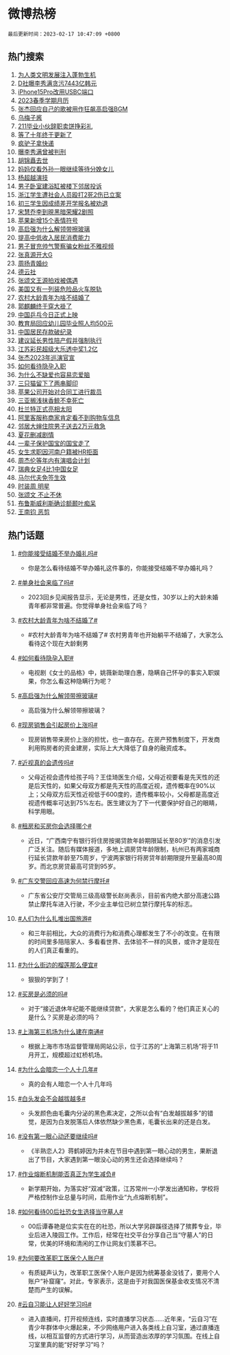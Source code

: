 # 微博热榜

`最后更新时间：2023-02-17 10:47:09 +0800`

## 热门搜索

1. [为人类文明发展注入蓬勃生机](https://m.weibo.cn/search?containerid=100103type%3D1%26t%3D10%26q%3D%23%E4%B8%BA%E4%BA%BA%E7%B1%BB%E6%96%87%E6%98%8E%E5%8F%91%E5%B1%95%E6%B3%A8%E5%85%A5%E8%93%AC%E5%8B%83%E7%94%9F%E6%9C%BA%23&stream_entry_id=51&isnewpage=1&extparam=seat%3D1%26cate%3D10103%26c_type%3D51%26pos%3D0%26filter_type%3Drealtimehot%26dgr%3D0%26stream_entry_id%3D51%26display_time%3D1676602028%26pre_seqid%3D1676602028093031357201&luicode=10000011&lfid=106003type%253D25%2526t%253D3%2526disable_hot%253D1%2526filter_type%253Drealtimehot)
1. [D社曝李秀满贪污7443亿韩元](https://m.weibo.cn/search?containerid=100103type%3D1%26t%3D10%26q%3D%23D%E7%A4%BE%E6%9B%9D%E6%9D%8E%E7%A7%80%E6%BB%A1%E8%B4%AA%E6%B1%A17443%E4%BA%BF%E9%9F%A9%E5%85%83%23&stream_entry_id=31&isnewpage=1&extparam=seat%3D1%26cate%3D5001%26lcate%3D5001%26flag%3D1%26realpos%3D1%26c_type%3D31%26pos%3D0%26filter_type%3Drealtimehot%26q%3D%2523D%25E7%25A4%25BE%25E6%259B%259D%25E6%259D%258E%25E7%25A7%2580%25E6%25BB%25A1%25E8%25B4%25AA%25E6%25B1%25A17443%25E4%25BA%25BF%25E9%259F%25A9%25E5%2585%2583%2523%26dgr%3D0%26stream_entry_id%3D31%26band_rank%3D1%26display_time%3D1676602028%26pre_seqid%3D1676602028093031357201&luicode=10000011&lfid=106003type%253D25%2526t%253D3%2526disable_hot%253D1%2526filter_type%253Drealtimehot)
1. [iPhone15Pro改用USBC端口](https://m.weibo.cn/search?containerid=100103type%3D1%26t%3D10%26q%3D%23iPhone15Pro%E6%94%B9%E7%94%A8USBC%E7%AB%AF%E5%8F%A3%23&stream_entry_id=31&isnewpage=1&extparam=seat%3D1%26cate%3D5001%26lcate%3D5001%26flag%3D2%26realpos%3D2%26c_type%3D31%26pos%3D1%26filter_type%3Drealtimehot%26q%3D%2523iPhone15Pro%25E6%2594%25B9%25E7%2594%25A8USBC%25E7%25AB%25AF%25E5%258F%25A3%2523%26dgr%3D0%26stream_entry_id%3D31%26band_rank%3D2%26display_time%3D1676602028%26pre_seqid%3D1676602028093031357201&luicode=10000011&lfid=106003type%253D25%2526t%253D3%2526disable_hot%253D1%2526filter_type%253Drealtimehot)
1. [2023春季学期月历](https://m.weibo.cn/search?containerid=100103type%3D1%26t%3D10%26q%3D%232023%E6%98%A5%E5%AD%A3%E5%AD%A6%E6%9C%9F%E6%9C%88%E5%8E%86%23&stream_entry_id=31&isnewpage=1&extparam=seat%3D1%26cate%3D5001%26lcate%3D5001%26flag%3D0%26realpos%3D3%26c_type%3D31%26pos%3D2%26filter_type%3Drealtimehot%26q%3D%25232023%25E6%2598%25A5%25E5%25AD%25A3%25E5%25AD%25A6%25E6%259C%259F%25E6%259C%2588%25E5%258E%2586%2523%26dgr%3D0%26stream_entry_id%3D31%26band_rank%3D3%26display_time%3D1676602028%26pre_seqid%3D1676602028093031357201&luicode=10000011&lfid=106003type%253D25%2526t%253D3%2526disable_hot%253D1%2526filter_type%253Drealtimehot)
1. [张杰回应自己的歌被用作狂飙高启强BGM](https://m.weibo.cn/search?containerid=100103type%3D1%26t%3D10%26q%3D%23%E5%BC%A0%E6%9D%B0%E5%9B%9E%E5%BA%94%E8%87%AA%E5%B7%B1%E7%9A%84%E6%AD%8C%E8%A2%AB%E7%94%A8%E4%BD%9C%E7%8B%82%E9%A3%99%E9%AB%98%E5%90%AF%E5%BC%BABGM%23&stream_entry_id=31&isnewpage=1&extparam=seat%3D1%26cate%3D5001%26lcate%3D5001%26flag%3D1%26realpos%3D4%26c_type%3D31%26pos%3D3%26filter_type%3Drealtimehot%26q%3D%2523%25E5%25BC%25A0%25E6%259D%25B0%25E5%259B%259E%25E5%25BA%2594%25E8%2587%25AA%25E5%25B7%25B1%25E7%259A%2584%25E6%25AD%258C%25E8%25A2%25AB%25E7%2594%25A8%25E4%25BD%259C%25E7%258B%2582%25E9%25A3%2599%25E9%25AB%2598%25E5%2590%25AF%25E5%25BC%25BABGM%2523%26dgr%3D0%26stream_entry_id%3D31%26band_rank%3D4%26display_time%3D1676602028%26pre_seqid%3D1676602028093031357201&luicode=10000011&lfid=106003type%253D25%2526t%253D3%2526disable_hot%253D1%2526filter_type%253Drealtimehot)
1. [乌梅子酱](https://m.weibo.cn/search?containerid=100103type%3D1%26t%3D10%26q%3D%E4%B9%8C%E6%A2%85%E5%AD%90%E9%85%B1&stream_entry_id=31&isnewpage=1&extparam=seat%3D1%26cate%3D5001%26lcate%3D5001%26flag%3D1%26realpos%3D5%26c_type%3D31%26pos%3D4%26filter_type%3Drealtimehot%26q%3D%25E4%25B9%258C%25E6%25A2%2585%25E5%25AD%2590%25E9%2585%25B1%26dgr%3D0%26stream_entry_id%3D31%26band_rank%3D5%26display_time%3D1676602028%26pre_seqid%3D1676602028093031357201&luicode=10000011&lfid=106003type%253D25%2526t%253D3%2526disable_hot%253D1%2526filter_type%253Drealtimehot)
1. [211毕业小伙辞职卖饼挣彩礼](https://m.weibo.cn/search?containerid=100103type%3D1%26t%3D10%26q%3D%23211%E6%AF%95%E4%B8%9A%E5%B0%8F%E4%BC%99%E8%BE%9E%E8%81%8C%E5%8D%96%E9%A5%BC%E6%8C%A3%E5%BD%A9%E7%A4%BC%23&stream_entry_id=31&isnewpage=1&extparam=seat%3D1%26cate%3D5001%26lcate%3D5001%26flag%3D1%26realpos%3D6%26c_type%3D31%26pos%3D5%26filter_type%3Drealtimehot%26q%3D%2523211%25E6%25AF%2595%25E4%25B8%259A%25E5%25B0%258F%25E4%25BC%2599%25E8%25BE%259E%25E8%2581%258C%25E5%258D%2596%25E9%25A5%25BC%25E6%258C%25A3%25E5%25BD%25A9%25E7%25A4%25BC%2523%26dgr%3D0%26stream_entry_id%3D31%26band_rank%3D6%26display_time%3D1676602028%26pre_seqid%3D1676602028093031357201&luicode=10000011&lfid=106003type%253D25%2526t%253D3%2526disable_hot%253D1%2526filter_type%253Drealtimehot)
1. [等了十年终于更新了](https://m.weibo.cn/search?containerid=100103type%3D1%26t%3D10%26q%3D%23%E7%AD%89%E4%BA%86%E5%8D%81%E5%B9%B4%E7%BB%88%E4%BA%8E%E6%9B%B4%E6%96%B0%E4%BA%86%23&stream_entry_id=31&isnewpage=1&extparam=seat%3D1%26topic_ad%3D1%26lcate%3D5001%26adid%3D180352%26cate%3D5001%26c_type%3D31%26pos%3D6%26filter_type%3Drealtimehot%26q%3D%2523%25E7%25AD%2589%25E4%25BA%2586%25E5%258D%2581%25E5%25B9%25B4%25E7%25BB%2588%25E4%25BA%258E%25E6%259B%25B4%25E6%2596%25B0%25E4%25BA%2586%2523%26dgr%3D0%26stream_entry_id%3D31%26band_rank%3D7%26display_time%3D1676602028%26pre_seqid%3D1676602028093031357201&luicode=10000011&lfid=106003type%253D25%2526t%253D3%2526disable_hot%253D1%2526filter_type%253Drealtimehot)
1. [疯驴子拿快递](https://m.weibo.cn/search?containerid=100103type%3D1%26t%3D10%26q%3D%E7%96%AF%E9%A9%B4%E5%AD%90%E6%8B%BF%E5%BF%AB%E9%80%92&stream_entry_id=31&isnewpage=1&extparam=seat%3D1%26cate%3D5001%26lcate%3D5001%26flag%3D1%26realpos%3D7%26c_type%3D31%26pos%3D7%26filter_type%3Drealtimehot%26q%3D%25E7%2596%25AF%25E9%25A9%25B4%25E5%25AD%2590%25E6%258B%25BF%25E5%25BF%25AB%25E9%2580%2592%26dgr%3D0%26stream_entry_id%3D31%26band_rank%3D7%26display_time%3D1676602028%26pre_seqid%3D1676602028093031357201&luicode=10000011&lfid=106003type%253D25%2526t%253D3%2526disable_hot%253D1%2526filter_type%253Drealtimehot)
1. [曝李秀满曾被判刑](https://m.weibo.cn/search?containerid=100103type%3D1%26t%3D10%26q%3D%23%E6%9B%9D%E6%9D%8E%E7%A7%80%E6%BB%A1%E6%9B%BE%E8%A2%AB%E5%88%A4%E5%88%91%23&stream_entry_id=31&isnewpage=1&extparam=seat%3D1%26cate%3D5001%26lcate%3D5001%26flag%3D1%26realpos%3D8%26c_type%3D31%26pos%3D8%26filter_type%3Drealtimehot%26q%3D%2523%25E6%259B%259D%25E6%259D%258E%25E7%25A7%2580%25E6%25BB%25A1%25E6%259B%25BE%25E8%25A2%25AB%25E5%2588%25A4%25E5%2588%2591%2523%26dgr%3D0%26stream_entry_id%3D31%26band_rank%3D8%26display_time%3D1676602028%26pre_seqid%3D1676602028093031357201&luicode=10000011&lfid=106003type%253D25%2526t%253D3%2526disable_hot%253D1%2526filter_type%253Drealtimehot)
1. [胡锦矗去世](https://m.weibo.cn/search?containerid=100103type%3D1%26t%3D10%26q%3D%23%E8%83%A1%E9%94%A6%E7%9F%97%E5%8E%BB%E4%B8%96%23&stream_entry_id=31&isnewpage=1&extparam=seat%3D1%26cate%3D5001%26lcate%3D5001%26flag%3D2%26realpos%3D9%26c_type%3D31%26pos%3D9%26filter_type%3Drealtimehot%26q%3D%2523%25E8%2583%25A1%25E9%2594%25A6%25E7%259F%2597%25E5%258E%25BB%25E4%25B8%2596%2523%26dgr%3D0%26stream_entry_id%3D31%26band_rank%3D9%26display_time%3D1676602028%26pre_seqid%3D1676602028093031357201&luicode=10000011&lfid=106003type%253D25%2526t%253D3%2526disable_hot%253D1%2526filter_type%253Drealtimehot)
1. [妈妈仅看外孙一眼继续等待分娩女儿](https://m.weibo.cn/search?containerid=100103type%3D1%26t%3D10%26q%3D%23%E5%A6%88%E5%A6%88%E4%BB%85%E7%9C%8B%E5%A4%96%E5%AD%99%E4%B8%80%E7%9C%BC%E7%BB%A7%E7%BB%AD%E7%AD%89%E5%BE%85%E5%88%86%E5%A8%A9%E5%A5%B3%E5%84%BF%23&stream_entry_id=31&isnewpage=1&extparam=seat%3D1%26cate%3D5001%26lcate%3D5001%26flag%3D2%26realpos%3D10%26c_type%3D31%26pos%3D10%26filter_type%3Drealtimehot%26q%3D%2523%25E5%25A6%2588%25E5%25A6%2588%25E4%25BB%2585%25E7%259C%258B%25E5%25A4%2596%25E5%25AD%2599%25E4%25B8%2580%25E7%259C%25BC%25E7%25BB%25A7%25E7%25BB%25AD%25E7%25AD%2589%25E5%25BE%2585%25E5%2588%2586%25E5%25A8%25A9%25E5%25A5%25B3%25E5%2584%25BF%2523%26dgr%3D0%26stream_entry_id%3D31%26band_rank%3D10%26display_time%3D1676602028%26pre_seqid%3D1676602028093031357201&luicode=10000011&lfid=106003type%253D25%2526t%253D3%2526disable_hot%253D1%2526filter_type%253Drealtimehot)
1. [杨超越演技](https://m.weibo.cn/search?containerid=100103type%3D1%26t%3D10%26q%3D%23%E6%9D%A8%E8%B6%85%E8%B6%8A%E6%BC%94%E6%8A%80%23&stream_entry_id=31&isnewpage=1&extparam=seat%3D1%26cate%3D5001%26lcate%3D5001%26flag%3D1%26realpos%3D11%26c_type%3D31%26pos%3D11%26filter_type%3Drealtimehot%26q%3D%2523%25E6%259D%25A8%25E8%25B6%2585%25E8%25B6%258A%25E6%25BC%2594%25E6%258A%2580%2523%26dgr%3D0%26stream_entry_id%3D31%26band_rank%3D11%26display_time%3D1676602028%26pre_seqid%3D1676602028093031357201&luicode=10000011&lfid=106003type%253D25%2526t%253D3%2526disable_hot%253D1%2526filter_type%253Drealtimehot)
1. [男子卧室建浴缸被楼下邻居投诉](https://m.weibo.cn/search?containerid=100103type%3D1%26t%3D10%26q%3D%23%E7%94%B7%E5%AD%90%E5%8D%A7%E5%AE%A4%E5%BB%BA%E6%B5%B4%E7%BC%B8%E8%A2%AB%E6%A5%BC%E4%B8%8B%E9%82%BB%E5%B1%85%E6%8A%95%E8%AF%89%23&stream_entry_id=31&isnewpage=1&extparam=seat%3D1%26cate%3D5001%26lcate%3D5001%26flag%3D1%26realpos%3D12%26c_type%3D31%26pos%3D12%26filter_type%3Drealtimehot%26q%3D%2523%25E7%2594%25B7%25E5%25AD%2590%25E5%258D%25A7%25E5%25AE%25A4%25E5%25BB%25BA%25E6%25B5%25B4%25E7%25BC%25B8%25E8%25A2%25AB%25E6%25A5%25BC%25E4%25B8%258B%25E9%2582%25BB%25E5%25B1%2585%25E6%258A%2595%25E8%25AF%2589%2523%26dgr%3D0%26stream_entry_id%3D31%26band_rank%3D12%26display_time%3D1676602028%26pre_seqid%3D1676602028093031357201&luicode=10000011&lfid=106003type%253D25%2526t%253D3%2526disable_hot%253D1%2526filter_type%253Drealtimehot)
1. [浙江学生遭社会人员殴打2死2伤已立案](https://m.weibo.cn/search?containerid=100103type%3D1%26t%3D10%26q%3D%23%E6%B5%99%E6%B1%9F%E5%AD%A6%E7%94%9F%E9%81%AD%E7%A4%BE%E4%BC%9A%E4%BA%BA%E5%91%98%E6%AE%B4%E6%89%932%E6%AD%BB2%E4%BC%A4%E5%B7%B2%E7%AB%8B%E6%A1%88%23&stream_entry_id=31&isnewpage=1&extparam=seat%3D1%26cate%3D5001%26lcate%3D5001%26flag%3D1%26realpos%3D13%26c_type%3D31%26pos%3D13%26filter_type%3Drealtimehot%26q%3D%2523%25E6%25B5%2599%25E6%25B1%259F%25E5%25AD%25A6%25E7%2594%259F%25E9%2581%25AD%25E7%25A4%25BE%25E4%25BC%259A%25E4%25BA%25BA%25E5%2591%2598%25E6%25AE%25B4%25E6%2589%25932%25E6%25AD%25BB2%25E4%25BC%25A4%25E5%25B7%25B2%25E7%25AB%258B%25E6%25A1%2588%2523%26dgr%3D0%26stream_entry_id%3D31%26band_rank%3D13%26display_time%3D1676602028%26pre_seqid%3D1676602028093031357201&luicode=10000011&lfid=106003type%253D25%2526t%253D3%2526disable_hot%253D1%2526filter_type%253Drealtimehot)
1. [初三学生因成绩差开学报名被劝退](https://m.weibo.cn/search?containerid=100103type%3D1%26t%3D10%26q%3D%23%E5%88%9D%E4%B8%89%E5%AD%A6%E7%94%9F%E5%9B%A0%E6%88%90%E7%BB%A9%E5%B7%AE%E5%BC%80%E5%AD%A6%E6%8A%A5%E5%90%8D%E8%A2%AB%E5%8A%9D%E9%80%80%23&stream_entry_id=31&isnewpage=1&extparam=seat%3D1%26cate%3D5001%26lcate%3D5001%26flag%3D1%26realpos%3D14%26c_type%3D31%26pos%3D14%26filter_type%3Drealtimehot%26q%3D%2523%25E5%2588%259D%25E4%25B8%2589%25E5%25AD%25A6%25E7%2594%259F%25E5%259B%25A0%25E6%2588%2590%25E7%25BB%25A9%25E5%25B7%25AE%25E5%25BC%2580%25E5%25AD%25A6%25E6%258A%25A5%25E5%2590%258D%25E8%25A2%25AB%25E5%258A%259D%25E9%2580%2580%2523%26dgr%3D0%26stream_entry_id%3D31%26band_rank%3D14%26display_time%3D1676602028%26pre_seqid%3D1676602028093031357201&luicode=10000011&lfid=106003type%253D25%2526t%253D3%2526disable_hot%253D1%2526filter_type%253Drealtimehot)
1. [宋慧乔李到晛黑暗荣耀2剧照](https://m.weibo.cn/search?containerid=100103type%3D1%26t%3D10%26q%3D%23%E5%AE%8B%E6%85%A7%E4%B9%94%E6%9D%8E%E5%88%B0%E6%99%9B%E9%BB%91%E6%9A%97%E8%8D%A3%E8%80%802%E5%89%A7%E7%85%A7%23&stream_entry_id=31&isnewpage=1&extparam=seat%3D1%26cate%3D5001%26lcate%3D5001%26flag%3D1%26realpos%3D15%26c_type%3D31%26pos%3D15%26filter_type%3Drealtimehot%26q%3D%2523%25E5%25AE%258B%25E6%2585%25A7%25E4%25B9%2594%25E6%259D%258E%25E5%2588%25B0%25E6%2599%259B%25E9%25BB%2591%25E6%259A%2597%25E8%258D%25A3%25E8%2580%25802%25E5%2589%25A7%25E7%2585%25A7%2523%26dgr%3D0%26stream_entry_id%3D31%26band_rank%3D15%26display_time%3D1676602028%26pre_seqid%3D1676602028093031357201&luicode=10000011&lfid=106003type%253D25%2526t%253D3%2526disable_hot%253D1%2526filter_type%253Drealtimehot)
1. [苹果新增15个表情符号](https://m.weibo.cn/search?containerid=100103type%3D1%26t%3D10%26q%3D%23%E8%8B%B9%E6%9E%9C%E6%96%B0%E5%A2%9E15%E4%B8%AA%E8%A1%A8%E6%83%85%E7%AC%A6%E5%8F%B7%23&stream_entry_id=31&isnewpage=1&extparam=seat%3D1%26cate%3D5001%26lcate%3D5001%26flag%3D1%26realpos%3D16%26c_type%3D31%26pos%3D16%26filter_type%3Drealtimehot%26q%3D%2523%25E8%258B%25B9%25E6%259E%259C%25E6%2596%25B0%25E5%25A2%259E15%25E4%25B8%25AA%25E8%25A1%25A8%25E6%2583%2585%25E7%25AC%25A6%25E5%258F%25B7%2523%26dgr%3D0%26stream_entry_id%3D31%26band_rank%3D16%26display_time%3D1676602028%26pre_seqid%3D1676602028093031357201&luicode=10000011&lfid=106003type%253D25%2526t%253D3%2526disable_hot%253D1%2526filter_type%253Drealtimehot)
1. [高启强为什么解领带擦玻璃](https://m.weibo.cn/search?containerid=100103type%3D1%26t%3D10%26q%3D%23%E9%AB%98%E5%90%AF%E5%BC%BA%E4%B8%BA%E4%BB%80%E4%B9%88%E8%A7%A3%E9%A2%86%E5%B8%A6%E6%93%A6%E7%8E%BB%E7%92%83%23&stream_entry_id=31&isnewpage=1&extparam=seat%3D1%26cate%3D5001%26lcate%3D5001%26flag%3D2%26realpos%3D17%26c_type%3D31%26pos%3D17%26filter_type%3Drealtimehot%26q%3D%2523%25E9%25AB%2598%25E5%2590%25AF%25E5%25BC%25BA%25E4%25B8%25BA%25E4%25BB%2580%25E4%25B9%2588%25E8%25A7%25A3%25E9%25A2%2586%25E5%25B8%25A6%25E6%2593%25A6%25E7%258E%25BB%25E7%2592%2583%2523%26dgr%3D0%26stream_entry_id%3D31%26band_rank%3D17%26display_time%3D1676602028%26pre_seqid%3D1676602028093031357201&luicode=10000011&lfid=106003type%253D25%2526t%253D3%2526disable_hot%253D1%2526filter_type%253Drealtimehot)
1. [提高中低收入居民消费能力](https://m.weibo.cn/search?containerid=100103type%3D1%26t%3D10%26q%3D%23%E6%8F%90%E9%AB%98%E4%B8%AD%E4%BD%8E%E6%94%B6%E5%85%A5%E5%B1%85%E6%B0%91%E6%B6%88%E8%B4%B9%E8%83%BD%E5%8A%9B%23&stream_entry_id=31&isnewpage=1&extparam=seat%3D1%26cate%3D5001%26lcate%3D5001%26flag%3D1%26realpos%3D18%26c_type%3D31%26pos%3D18%26filter_type%3Drealtimehot%26q%3D%2523%25E6%258F%2590%25E9%25AB%2598%25E4%25B8%25AD%25E4%25BD%258E%25E6%2594%25B6%25E5%2585%25A5%25E5%25B1%2585%25E6%25B0%2591%25E6%25B6%2588%25E8%25B4%25B9%25E8%2583%25BD%25E5%258A%259B%2523%26dgr%3D0%26stream_entry_id%3D31%26band_rank%3D18%26display_time%3D1676602028%26pre_seqid%3D1676602028093031357201&luicode=10000011&lfid=106003type%253D25%2526t%253D3%2526disable_hot%253D1%2526filter_type%253Drealtimehot)
1. [男子冒充帅气警察骗女粉丝不雅视频](https://m.weibo.cn/search?containerid=100103type%3D1%26t%3D10%26q%3D%23%E7%94%B7%E5%AD%90%E5%86%92%E5%85%85%E5%B8%85%E6%B0%94%E8%AD%A6%E5%AF%9F%E9%AA%97%E5%A5%B3%E7%B2%89%E4%B8%9D%E4%B8%8D%E9%9B%85%E8%A7%86%E9%A2%91%23&stream_entry_id=31&isnewpage=1&extparam=seat%3D1%26cate%3D5001%26lcate%3D5001%26flag%3D1%26realpos%3D19%26c_type%3D31%26pos%3D19%26filter_type%3Drealtimehot%26q%3D%2523%25E7%2594%25B7%25E5%25AD%2590%25E5%2586%2592%25E5%2585%2585%25E5%25B8%2585%25E6%25B0%2594%25E8%25AD%25A6%25E5%25AF%259F%25E9%25AA%2597%25E5%25A5%25B3%25E7%25B2%2589%25E4%25B8%259D%25E4%25B8%258D%25E9%259B%2585%25E8%25A7%2586%25E9%25A2%2591%2523%26dgr%3D0%26stream_entry_id%3D31%26band_rank%3D19%26display_time%3D1676602028%26pre_seqid%3D1676602028093031357201&luicode=10000011&lfid=106003type%253D25%2526t%253D3%2526disable_hot%253D1%2526filter_type%253Drealtimehot)
1. [张真源开大G](https://m.weibo.cn/search?containerid=100103type%3D1%26t%3D10%26q%3D%E5%BC%A0%E7%9C%9F%E6%BA%90%E5%BC%80%E5%A4%A7G&stream_entry_id=31&isnewpage=1&extparam=seat%3D1%26cate%3D5001%26lcate%3D5001%26flag%3D0%26realpos%3D20%26c_type%3D31%26pos%3D20%26filter_type%3Drealtimehot%26q%3D%25E5%25BC%25A0%25E7%259C%259F%25E6%25BA%2590%25E5%25BC%2580%25E5%25A4%25A7G%26dgr%3D0%26stream_entry_id%3D31%26band_rank%3D20%26display_time%3D1676602028%26pre_seqid%3D1676602028093031357201&luicode=10000011&lfid=106003type%253D25%2526t%253D3%2526disable_hot%253D1%2526filter_type%253Drealtimehot)
1. [周扬青婚纱](https://m.weibo.cn/search?containerid=100103type%3D1%26t%3D10%26q%3D%E5%91%A8%E6%89%AC%E9%9D%92%E5%A9%9A%E7%BA%B1&stream_entry_id=31&isnewpage=1&extparam=seat%3D1%26cate%3D5001%26lcate%3D5001%26flag%3D2%26realpos%3D21%26c_type%3D31%26pos%3D21%26filter_type%3Drealtimehot%26q%3D%25E5%2591%25A8%25E6%2589%25AC%25E9%259D%2592%25E5%25A9%259A%25E7%25BA%25B1%26dgr%3D0%26stream_entry_id%3D31%26band_rank%3D21%26display_time%3D1676602028%26pre_seqid%3D1676602028093031357201&luicode=10000011&lfid=106003type%253D25%2526t%253D3%2526disable_hot%253D1%2526filter_type%253Drealtimehot)
1. [德云社](https://m.weibo.cn/search?containerid=100103type%3D1%26t%3D10%26q%3D%E5%BE%B7%E4%BA%91%E7%A4%BE&stream_entry_id=31&isnewpage=1&extparam=seat%3D1%26cate%3D5001%26lcate%3D5001%26flag%3D1%26realpos%3D22%26c_type%3D31%26pos%3D22%26filter_type%3Drealtimehot%26q%3D%25E5%25BE%25B7%25E4%25BA%2591%25E7%25A4%25BE%26dgr%3D0%26stream_entry_id%3D31%26band_rank%3D22%26display_time%3D1676602028%26pre_seqid%3D1676602028093031357201&luicode=10000011&lfid=106003type%253D25%2526t%253D3%2526disable_hot%253D1%2526filter_type%253Drealtimehot)
1. [张颂文王源拍戏被偶遇](https://m.weibo.cn/search?containerid=100103type%3D1%26t%3D10%26q%3D%23%E5%BC%A0%E9%A2%82%E6%96%87%E7%8E%8B%E6%BA%90%E6%8B%8D%E6%88%8F%E8%A2%AB%E5%81%B6%E9%81%87%23&stream_entry_id=31&isnewpage=1&extparam=seat%3D1%26cate%3D5001%26lcate%3D5001%26flag%3D0%26realpos%3D23%26c_type%3D31%26pos%3D23%26filter_type%3Drealtimehot%26q%3D%2523%25E5%25BC%25A0%25E9%25A2%2582%25E6%2596%2587%25E7%258E%258B%25E6%25BA%2590%25E6%258B%258D%25E6%2588%258F%25E8%25A2%25AB%25E5%2581%25B6%25E9%2581%2587%2523%26dgr%3D0%26stream_entry_id%3D31%26band_rank%3D23%26display_time%3D1676602028%26pre_seqid%3D1676602028093031357201&luicode=10000011&lfid=106003type%253D25%2526t%253D3%2526disable_hot%253D1%2526filter_type%253Drealtimehot)
1. [美国又有一列装危险品火车脱轨](https://m.weibo.cn/search?containerid=100103type%3D1%26t%3D10%26q%3D%23%E7%BE%8E%E5%9B%BD%E5%8F%88%E6%9C%89%E4%B8%80%E5%88%97%E8%A3%85%E5%8D%B1%E9%99%A9%E5%93%81%E7%81%AB%E8%BD%A6%E8%84%B1%E8%BD%A8%23&stream_entry_id=31&isnewpage=1&extparam=seat%3D1%26cate%3D5001%26lcate%3D5001%26flag%3D0%26realpos%3D24%26c_type%3D31%26pos%3D24%26filter_type%3Drealtimehot%26q%3D%2523%25E7%25BE%258E%25E5%259B%25BD%25E5%258F%2588%25E6%259C%2589%25E4%25B8%2580%25E5%2588%2597%25E8%25A3%2585%25E5%258D%25B1%25E9%2599%25A9%25E5%2593%2581%25E7%2581%25AB%25E8%25BD%25A6%25E8%2584%25B1%25E8%25BD%25A8%2523%26dgr%3D0%26stream_entry_id%3D31%26band_rank%3D24%26display_time%3D1676602028%26pre_seqid%3D1676602028093031357201&luicode=10000011&lfid=106003type%253D25%2526t%253D3%2526disable_hot%253D1%2526filter_type%253Drealtimehot)
1. [农村大龄青年为啥不结婚了](https://m.weibo.cn/search?containerid=100103type%3D1%26t%3D10%26q%3D%23%E5%86%9C%E6%9D%91%E5%A4%A7%E9%BE%84%E9%9D%92%E5%B9%B4%E4%B8%BA%E5%95%A5%E4%B8%8D%E7%BB%93%E5%A9%9A%E4%BA%86%23&stream_entry_id=31&isnewpage=1&extparam=seat%3D1%26cate%3D5001%26lcate%3D5001%26flag%3D0%26realpos%3D25%26c_type%3D31%26pos%3D25%26filter_type%3Drealtimehot%26q%3D%2523%25E5%2586%259C%25E6%259D%2591%25E5%25A4%25A7%25E9%25BE%2584%25E9%259D%2592%25E5%25B9%25B4%25E4%25B8%25BA%25E5%2595%25A5%25E4%25B8%258D%25E7%25BB%2593%25E5%25A9%259A%25E4%25BA%2586%2523%26dgr%3D0%26stream_entry_id%3D31%26band_rank%3D25%26display_time%3D1676602028%26pre_seqid%3D1676602028093031357201&luicode=10000011&lfid=106003type%253D25%2526t%253D3%2526disable_hot%253D1%2526filter_type%253Drealtimehot)
1. [郭麒麟终于穿大褂了](https://m.weibo.cn/search?containerid=100103type%3D1%26t%3D10%26q%3D%23%E9%83%AD%E9%BA%92%E9%BA%9F%E7%BB%88%E4%BA%8E%E7%A9%BF%E5%A4%A7%E8%A4%82%E4%BA%86%23&stream_entry_id=31&isnewpage=1&extparam=seat%3D1%26cate%3D5001%26lcate%3D5001%26flag%3D1%26realpos%3D26%26c_type%3D31%26pos%3D26%26filter_type%3Drealtimehot%26q%3D%2523%25E9%2583%25AD%25E9%25BA%2592%25E9%25BA%259F%25E7%25BB%2588%25E4%25BA%258E%25E7%25A9%25BF%25E5%25A4%25A7%25E8%25A4%2582%25E4%25BA%2586%2523%26dgr%3D0%26stream_entry_id%3D31%26band_rank%3D26%26display_time%3D1676602028%26pre_seqid%3D1676602028093031357201&luicode=10000011&lfid=106003type%253D25%2526t%253D3%2526disable_hot%253D1%2526filter_type%253Drealtimehot)
1. [中国乒乓今日正式上映](https://m.weibo.cn/search?containerid=100103type%3D1%26t%3D10%26q%3D%23%E4%B8%AD%E5%9B%BD%E4%B9%92%E4%B9%93%E4%BB%8A%E6%97%A5%E6%AD%A3%E5%BC%8F%E4%B8%8A%E6%98%A0%23&stream_entry_id=31&isnewpage=1&extparam=seat%3D1%26cate%3D5001%26lcate%3D5001%26flag%3D1%26realpos%3D27%26c_type%3D31%26pos%3D27%26filter_type%3Drealtimehot%26q%3D%2523%25E4%25B8%25AD%25E5%259B%25BD%25E4%25B9%2592%25E4%25B9%2593%25E4%25BB%258A%25E6%2597%25A5%25E6%25AD%25A3%25E5%25BC%258F%25E4%25B8%258A%25E6%2598%25A0%2523%26dgr%3D0%26stream_entry_id%3D31%26band_rank%3D27%26display_time%3D1676602028%26pre_seqid%3D1676602028093031357201&luicode=10000011&lfid=106003type%253D25%2526t%253D3%2526disable_hot%253D1%2526filter_type%253Drealtimehot)
1. [教育局回应幼儿园毕业照人均500元](https://m.weibo.cn/search?containerid=100103type%3D1%26t%3D10%26q%3D%23%E6%95%99%E8%82%B2%E5%B1%80%E5%9B%9E%E5%BA%94%E5%B9%BC%E5%84%BF%E5%9B%AD%E6%AF%95%E4%B8%9A%E7%85%A7%E4%BA%BA%E5%9D%87500%E5%85%83%23&stream_entry_id=31&isnewpage=1&extparam=seat%3D1%26cate%3D5001%26lcate%3D5001%26flag%3D0%26realpos%3D28%26c_type%3D31%26pos%3D28%26filter_type%3Drealtimehot%26q%3D%2523%25E6%2595%2599%25E8%2582%25B2%25E5%25B1%2580%25E5%259B%259E%25E5%25BA%2594%25E5%25B9%25BC%25E5%2584%25BF%25E5%259B%25AD%25E6%25AF%2595%25E4%25B8%259A%25E7%2585%25A7%25E4%25BA%25BA%25E5%259D%2587500%25E5%2585%2583%2523%26dgr%3D0%26stream_entry_id%3D31%26band_rank%3D28%26display_time%3D1676602028%26pre_seqid%3D1676602028093031357201&luicode=10000011&lfid=106003type%253D25%2526t%253D3%2526disable_hot%253D1%2526filter_type%253Drealtimehot)
1. [中国居民存款破纪录](https://m.weibo.cn/search?containerid=100103type%3D1%26t%3D10%26q%3D%23%E4%B8%AD%E5%9B%BD%E5%B1%85%E6%B0%91%E5%AD%98%E6%AC%BE%E7%A0%B4%E7%BA%AA%E5%BD%95%23&stream_entry_id=31&isnewpage=1&extparam=seat%3D1%26cate%3D5001%26lcate%3D5001%26flag%3D1%26realpos%3D29%26c_type%3D31%26pos%3D29%26filter_type%3Drealtimehot%26q%3D%2523%25E4%25B8%25AD%25E5%259B%25BD%25E5%25B1%2585%25E6%25B0%2591%25E5%25AD%2598%25E6%25AC%25BE%25E7%25A0%25B4%25E7%25BA%25AA%25E5%25BD%2595%2523%26dgr%3D0%26stream_entry_id%3D31%26band_rank%3D29%26display_time%3D1676602028%26pre_seqid%3D1676602028093031357201&luicode=10000011&lfid=106003type%253D25%2526t%253D3%2526disable_hot%253D1%2526filter_type%253Drealtimehot)
1. [建议延长男性陪产假并强制执行](https://m.weibo.cn/search?containerid=100103type%3D1%26t%3D10%26q%3D%23%E5%BB%BA%E8%AE%AE%E5%BB%B6%E9%95%BF%E7%94%B7%E6%80%A7%E9%99%AA%E4%BA%A7%E5%81%87%E5%B9%B6%E5%BC%BA%E5%88%B6%E6%89%A7%E8%A1%8C%23&stream_entry_id=31&isnewpage=1&extparam=seat%3D1%26cate%3D5001%26lcate%3D5001%26flag%3D0%26realpos%3D30%26c_type%3D31%26pos%3D30%26filter_type%3Drealtimehot%26q%3D%2523%25E5%25BB%25BA%25E8%25AE%25AE%25E5%25BB%25B6%25E9%2595%25BF%25E7%2594%25B7%25E6%2580%25A7%25E9%2599%25AA%25E4%25BA%25A7%25E5%2581%2587%25E5%25B9%25B6%25E5%25BC%25BA%25E5%2588%25B6%25E6%2589%25A7%25E8%25A1%258C%2523%26dgr%3D0%26stream_entry_id%3D31%26band_rank%3D30%26display_time%3D1676602028%26pre_seqid%3D1676602028093031357201&luicode=10000011&lfid=106003type%253D25%2526t%253D3%2526disable_hot%253D1%2526filter_type%253Drealtimehot)
1. [江苏彩民超级大乐透中奖1.2亿](https://m.weibo.cn/search?containerid=100103type%3D1%26t%3D10%26q%3D%23%E6%B1%9F%E8%8B%8F%E5%BD%A9%E6%B0%91%E8%B6%85%E7%BA%A7%E5%A4%A7%E4%B9%90%E9%80%8F%E4%B8%AD%E5%A5%961.2%E4%BA%BF%23&stream_entry_id=31&isnewpage=1&extparam=seat%3D1%26cate%3D5001%26lcate%3D5001%26flag%3D1%26realpos%3D31%26c_type%3D31%26pos%3D31%26filter_type%3Drealtimehot%26q%3D%2523%25E6%25B1%259F%25E8%258B%258F%25E5%25BD%25A9%25E6%25B0%2591%25E8%25B6%2585%25E7%25BA%25A7%25E5%25A4%25A7%25E4%25B9%2590%25E9%2580%258F%25E4%25B8%25AD%25E5%25A5%25961.2%25E4%25BA%25BF%2523%26dgr%3D0%26stream_entry_id%3D31%26band_rank%3D31%26display_time%3D1676602028%26pre_seqid%3D1676602028093031357201&luicode=10000011&lfid=106003type%253D25%2526t%253D3%2526disable_hot%253D1%2526filter_type%253Drealtimehot)
1. [张杰2023年巡演官宣](https://m.weibo.cn/search?containerid=100103type%3D1%26t%3D10%26q%3D%23%E5%BC%A0%E6%9D%B02023%E5%B9%B4%E5%B7%A1%E6%BC%94%E5%AE%98%E5%AE%A3%23&stream_entry_id=31&isnewpage=1&extparam=seat%3D1%26cate%3D5001%26lcate%3D5001%26flag%3D1%26realpos%3D32%26c_type%3D31%26pos%3D32%26filter_type%3Drealtimehot%26q%3D%2523%25E5%25BC%25A0%25E6%259D%25B02023%25E5%25B9%25B4%25E5%25B7%25A1%25E6%25BC%2594%25E5%25AE%2598%25E5%25AE%25A3%2523%26dgr%3D0%26stream_entry_id%3D31%26band_rank%3D32%26display_time%3D1676602028%26pre_seqid%3D1676602028093031357201&luicode=10000011&lfid=106003type%253D25%2526t%253D3%2526disable_hot%253D1%2526filter_type%253Drealtimehot)
1. [如何看待隐孕入职](https://m.weibo.cn/search?containerid=100103type%3D1%26t%3D10%26q%3D%23%E5%A6%82%E4%BD%95%E7%9C%8B%E5%BE%85%E9%9A%90%E5%AD%95%E5%85%A5%E8%81%8C%23&stream_entry_id=31&isnewpage=1&extparam=seat%3D1%26cate%3D5001%26lcate%3D5001%26flag%3D0%26realpos%3D33%26c_type%3D31%26pos%3D33%26filter_type%3Drealtimehot%26q%3D%2523%25E5%25A6%2582%25E4%25BD%2595%25E7%259C%258B%25E5%25BE%2585%25E9%259A%2590%25E5%25AD%2595%25E5%2585%25A5%25E8%2581%258C%2523%26dgr%3D0%26stream_entry_id%3D31%26band_rank%3D33%26display_time%3D1676602028%26pre_seqid%3D1676602028093031357201&luicode=10000011&lfid=106003type%253D25%2526t%253D3%2526disable_hot%253D1%2526filter_type%253Drealtimehot)
1. [为什么不缺爱也容易恋爱脑](https://m.weibo.cn/search?containerid=100103type%3D1%26t%3D10%26q%3D%23%E4%B8%BA%E4%BB%80%E4%B9%88%E4%B8%8D%E7%BC%BA%E7%88%B1%E4%B9%9F%E5%AE%B9%E6%98%93%E6%81%8B%E7%88%B1%E8%84%91%23&stream_entry_id=31&isnewpage=1&extparam=seat%3D1%26cate%3D5001%26lcate%3D5001%26flag%3D0%26realpos%3D34%26c_type%3D31%26pos%3D34%26filter_type%3Drealtimehot%26q%3D%2523%25E4%25B8%25BA%25E4%25BB%2580%25E4%25B9%2588%25E4%25B8%258D%25E7%25BC%25BA%25E7%2588%25B1%25E4%25B9%259F%25E5%25AE%25B9%25E6%2598%2593%25E6%2581%258B%25E7%2588%25B1%25E8%2584%2591%2523%26dgr%3D0%26stream_entry_id%3D31%26band_rank%3D34%26display_time%3D1676602028%26pre_seqid%3D1676602028093031357201&luicode=10000011&lfid=106003type%253D25%2526t%253D3%2526disable_hot%253D1%2526filter_type%253Drealtimehot)
1. [三只猫留下了两串脚印](https://m.weibo.cn/search?containerid=100103type%3D1%26t%3D10%26q%3D%23%E4%B8%89%E5%8F%AA%E7%8C%AB%E7%95%99%E4%B8%8B%E4%BA%86%E4%B8%A4%E4%B8%B2%E8%84%9A%E5%8D%B0%23&stream_entry_id=31&isnewpage=1&extparam=seat%3D1%26cate%3D5001%26lcate%3D5001%26flag%3D0%26realpos%3D35%26c_type%3D31%26pos%3D35%26filter_type%3Drealtimehot%26q%3D%2523%25E4%25B8%2589%25E5%258F%25AA%25E7%258C%25AB%25E7%2595%2599%25E4%25B8%258B%25E4%25BA%2586%25E4%25B8%25A4%25E4%25B8%25B2%25E8%2584%259A%25E5%258D%25B0%2523%26dgr%3D0%26stream_entry_id%3D31%26band_rank%3D35%26display_time%3D1676602028%26pre_seqid%3D1676602028093031357201&luicode=10000011&lfid=106003type%253D25%2526t%253D3%2526disable_hot%253D1%2526filter_type%253Drealtimehot)
1. [苹果公司开始对合同工进行裁员](https://m.weibo.cn/search?containerid=100103type%3D1%26t%3D10%26q%3D%23%E8%8B%B9%E6%9E%9C%E5%85%AC%E5%8F%B8%E5%BC%80%E5%A7%8B%E5%AF%B9%E5%90%88%E5%90%8C%E5%B7%A5%E8%BF%9B%E8%A1%8C%E8%A3%81%E5%91%98%23&stream_entry_id=31&isnewpage=1&extparam=seat%3D1%26cate%3D5001%26lcate%3D5001%26flag%3D1%26realpos%3D36%26c_type%3D31%26pos%3D36%26filter_type%3Drealtimehot%26q%3D%2523%25E8%258B%25B9%25E6%259E%259C%25E5%2585%25AC%25E5%258F%25B8%25E5%25BC%2580%25E5%25A7%258B%25E5%25AF%25B9%25E5%2590%2588%25E5%2590%258C%25E5%25B7%25A5%25E8%25BF%259B%25E8%25A1%258C%25E8%25A3%2581%25E5%2591%2598%2523%26dgr%3D0%26stream_entry_id%3D31%26band_rank%3D36%26display_time%3D1676602028%26pre_seqid%3D1676602028093031357201&luicode=10000011&lfid=106003type%253D25%2526t%253D3%2526disable_hot%253D1%2526filter_type%253Drealtimehot)
1. [三亚搁浅抹香鲸不幸死亡](https://m.weibo.cn/search?containerid=100103type%3D1%26t%3D10%26q%3D%23%E4%B8%89%E4%BA%9A%E6%90%81%E6%B5%85%E6%8A%B9%E9%A6%99%E9%B2%B8%E4%B8%8D%E5%B9%B8%E6%AD%BB%E4%BA%A1%23&stream_entry_id=31&isnewpage=1&extparam=seat%3D1%26cate%3D5001%26lcate%3D5001%26flag%3D0%26realpos%3D37%26c_type%3D31%26pos%3D37%26filter_type%3Drealtimehot%26q%3D%2523%25E4%25B8%2589%25E4%25BA%259A%25E6%2590%2581%25E6%25B5%2585%25E6%258A%25B9%25E9%25A6%2599%25E9%25B2%25B8%25E4%25B8%258D%25E5%25B9%25B8%25E6%25AD%25BB%25E4%25BA%25A1%2523%26dgr%3D0%26stream_entry_id%3D31%26band_rank%3D37%26display_time%3D1676602028%26pre_seqid%3D1676602028093031357201&luicode=10000011&lfid=106003type%253D25%2526t%253D3%2526disable_hot%253D1%2526filter_type%253Drealtimehot)
1. [杜兰特正式亮相太阳](https://m.weibo.cn/search?containerid=100103type%3D1%26t%3D10%26q%3D%23%E6%9D%9C%E5%85%B0%E7%89%B9%E6%AD%A3%E5%BC%8F%E4%BA%AE%E7%9B%B8%E5%A4%AA%E9%98%B3%23&stream_entry_id=31&isnewpage=1&extparam=seat%3D1%26cate%3D5001%26lcate%3D5001%26flag%3D1%26realpos%3D38%26c_type%3D31%26pos%3D38%26filter_type%3Drealtimehot%26q%3D%2523%25E6%259D%259C%25E5%2585%25B0%25E7%2589%25B9%25E6%25AD%25A3%25E5%25BC%258F%25E4%25BA%25AE%25E7%259B%25B8%25E5%25A4%25AA%25E9%2598%25B3%2523%26dgr%3D0%26stream_entry_id%3D31%26band_rank%3D38%26display_time%3D1676602028%26pre_seqid%3D1676602028093031357201&luicode=10000011&lfid=106003type%253D25%2526t%253D3%2526disable_hot%253D1%2526filter_type%253Drealtimehot)
1. [阿里客服称商家肯定看不到购物车信息](https://m.weibo.cn/search?containerid=100103type%3D1%26t%3D10%26q%3D%23%E9%98%BF%E9%87%8C%E5%AE%A2%E6%9C%8D%E7%A7%B0%E5%95%86%E5%AE%B6%E8%82%AF%E5%AE%9A%E7%9C%8B%E4%B8%8D%E5%88%B0%E8%B4%AD%E7%89%A9%E8%BD%A6%E4%BF%A1%E6%81%AF%23&stream_entry_id=31&isnewpage=1&extparam=seat%3D1%26cate%3D5001%26lcate%3D5001%26flag%3D0%26realpos%3D39%26c_type%3D31%26pos%3D39%26filter_type%3Drealtimehot%26q%3D%2523%25E9%2598%25BF%25E9%2587%258C%25E5%25AE%25A2%25E6%259C%258D%25E7%25A7%25B0%25E5%2595%2586%25E5%25AE%25B6%25E8%2582%25AF%25E5%25AE%259A%25E7%259C%258B%25E4%25B8%258D%25E5%2588%25B0%25E8%25B4%25AD%25E7%2589%25A9%25E8%25BD%25A6%25E4%25BF%25A1%25E6%2581%25AF%2523%26dgr%3D0%26stream_entry_id%3D31%26band_rank%3D39%26display_time%3D1676602028%26pre_seqid%3D1676602028093031357201&luicode=10000011&lfid=106003type%253D25%2526t%253D3%2526disable_hot%253D1%2526filter_type%253Drealtimehot)
1. [邻居大婶住院男子送去2万元救急](https://m.weibo.cn/search?containerid=100103type%3D1%26t%3D10%26q%3D%23%E9%82%BB%E5%B1%85%E5%A4%A7%E5%A9%B6%E4%BD%8F%E9%99%A2%E7%94%B7%E5%AD%90%E9%80%81%E5%8E%BB2%E4%B8%87%E5%85%83%E6%95%91%E6%80%A5%23&stream_entry_id=31&isnewpage=1&extparam=seat%3D1%26cate%3D5001%26lcate%3D5001%26flag%3D1%26realpos%3D40%26c_type%3D31%26pos%3D40%26filter_type%3Drealtimehot%26q%3D%2523%25E9%2582%25BB%25E5%25B1%2585%25E5%25A4%25A7%25E5%25A9%25B6%25E4%25BD%258F%25E9%2599%25A2%25E7%2594%25B7%25E5%25AD%2590%25E9%2580%2581%25E5%258E%25BB2%25E4%25B8%2587%25E5%2585%2583%25E6%2595%2591%25E6%2580%25A5%2523%26dgr%3D0%26stream_entry_id%3D31%26band_rank%3D40%26display_time%3D1676602028%26pre_seqid%3D1676602028093031357201&luicode=10000011&lfid=106003type%253D25%2526t%253D3%2526disable_hot%253D1%2526filter_type%253Drealtimehot)
1. [夏花删减剧情](https://m.weibo.cn/search?containerid=100103type%3D1%26t%3D10%26q%3D%23%E5%A4%8F%E8%8A%B1%E5%88%A0%E5%87%8F%E5%89%A7%E6%83%85%23&stream_entry_id=31&isnewpage=1&extparam=seat%3D1%26cate%3D5001%26lcate%3D5001%26flag%3D1%26realpos%3D41%26c_type%3D31%26pos%3D41%26filter_type%3Drealtimehot%26q%3D%2523%25E5%25A4%258F%25E8%258A%25B1%25E5%2588%25A0%25E5%2587%258F%25E5%2589%25A7%25E6%2583%2585%2523%26dgr%3D0%26stream_entry_id%3D31%26band_rank%3D41%26display_time%3D1676602028%26pre_seqid%3D1676602028093031357201&luicode=10000011&lfid=106003type%253D25%2526t%253D3%2526disable_hot%253D1%2526filter_type%253Drealtimehot)
1. [一辈子保护国宝的国宝走了](https://m.weibo.cn/search?containerid=100103type%3D1%26t%3D10%26q%3D%23%E4%B8%80%E8%BE%88%E5%AD%90%E4%BF%9D%E6%8A%A4%E5%9B%BD%E5%AE%9D%E7%9A%84%E5%9B%BD%E5%AE%9D%E8%B5%B0%E4%BA%86%23&stream_entry_id=31&isnewpage=1&extparam=seat%3D1%26cate%3D5001%26lcate%3D5001%26flag%3D0%26realpos%3D42%26c_type%3D31%26pos%3D42%26filter_type%3Drealtimehot%26q%3D%2523%25E4%25B8%2580%25E8%25BE%2588%25E5%25AD%2590%25E4%25BF%259D%25E6%258A%25A4%25E5%259B%25BD%25E5%25AE%259D%25E7%259A%2584%25E5%259B%25BD%25E5%25AE%259D%25E8%25B5%25B0%25E4%25BA%2586%2523%26dgr%3D0%26stream_entry_id%3D31%26band_rank%3D42%26display_time%3D1676602028%26pre_seqid%3D1676602028093031357201&luicode=10000011&lfid=106003type%253D25%2526t%253D3%2526disable_hot%253D1%2526filter_type%253Drealtimehot)
1. [女生求职因河南户籍被HR拒面](https://m.weibo.cn/search?containerid=100103type%3D1%26t%3D10%26q%3D%23%E5%A5%B3%E7%94%9F%E6%B1%82%E8%81%8C%E5%9B%A0%E6%B2%B3%E5%8D%97%E6%88%B7%E7%B1%8D%E8%A2%ABHR%E6%8B%92%E9%9D%A2%23&stream_entry_id=31&isnewpage=1&extparam=seat%3D1%26cate%3D5001%26lcate%3D5001%26flag%3D1%26realpos%3D43%26c_type%3D31%26pos%3D43%26filter_type%3Drealtimehot%26q%3D%2523%25E5%25A5%25B3%25E7%2594%259F%25E6%25B1%2582%25E8%2581%258C%25E5%259B%25A0%25E6%25B2%25B3%25E5%258D%2597%25E6%2588%25B7%25E7%25B1%258D%25E8%25A2%25ABHR%25E6%258B%2592%25E9%259D%25A2%2523%26dgr%3D0%26stream_entry_id%3D31%26band_rank%3D43%26display_time%3D1676602028%26pre_seqid%3D1676602028093031357201&luicode=10000011&lfid=106003type%253D25%2526t%253D3%2526disable_hot%253D1%2526filter_type%253Drealtimehot)
1. [周杰伦等年内有演唱会计划](https://m.weibo.cn/search?containerid=100103type%3D1%26t%3D10%26q%3D%E5%91%A8%E6%9D%B0%E4%BC%A6%E7%AD%89%E5%B9%B4%E5%86%85%E6%9C%89%E6%BC%94%E5%94%B1%E4%BC%9A%E8%AE%A1%E5%88%92&stream_entry_id=31&isnewpage=1&extparam=seat%3D1%26cate%3D5001%26lcate%3D5001%26flag%3D0%26realpos%3D44%26c_type%3D31%26pos%3D44%26filter_type%3Drealtimehot%26q%3D%25E5%2591%25A8%25E6%259D%25B0%25E4%25BC%25A6%25E7%25AD%2589%25E5%25B9%25B4%25E5%2586%2585%25E6%259C%2589%25E6%25BC%2594%25E5%2594%25B1%25E4%25BC%259A%25E8%25AE%25A1%25E5%2588%2592%26dgr%3D0%26stream_entry_id%3D31%26band_rank%3D44%26display_time%3D1676602028%26pre_seqid%3D1676602028093031357201&luicode=10000011&lfid=106003type%253D25%2526t%253D3%2526disable_hot%253D1%2526filter_type%253Drealtimehot)
1. [瑞典女足4比1中国女足](https://m.weibo.cn/search?containerid=100103type%3D1%26t%3D10%26q%3D%23%E7%91%9E%E5%85%B8%E5%A5%B3%E8%B6%B34%E6%AF%941%E4%B8%AD%E5%9B%BD%E5%A5%B3%E8%B6%B3%23&stream_entry_id=31&isnewpage=1&extparam=seat%3D1%26cate%3D5001%26lcate%3D5001%26flag%3D0%26realpos%3D45%26c_type%3D31%26pos%3D45%26filter_type%3Drealtimehot%26q%3D%2523%25E7%2591%259E%25E5%2585%25B8%25E5%25A5%25B3%25E8%25B6%25B34%25E6%25AF%25941%25E4%25B8%25AD%25E5%259B%25BD%25E5%25A5%25B3%25E8%25B6%25B3%2523%26dgr%3D0%26stream_entry_id%3D31%26band_rank%3D45%26display_time%3D1676602028%26pre_seqid%3D1676602028093031357201&luicode=10000011&lfid=106003type%253D25%2526t%253D3%2526disable_hot%253D1%2526filter_type%253Drealtimehot)
1. [马尔代夫免签生效](https://m.weibo.cn/search?containerid=100103type%3D1%26t%3D10%26q%3D%23%E9%A9%AC%E5%B0%94%E4%BB%A3%E5%A4%AB%E5%85%8D%E7%AD%BE%E7%94%9F%E6%95%88%23&stream_entry_id=31&isnewpage=1&extparam=seat%3D1%26cate%3D5001%26lcate%3D5001%26flag%3D1%26realpos%3D46%26c_type%3D31%26pos%3D46%26filter_type%3Drealtimehot%26q%3D%2523%25E9%25A9%25AC%25E5%25B0%2594%25E4%25BB%25A3%25E5%25A4%25AB%25E5%2585%258D%25E7%25AD%25BE%25E7%2594%259F%25E6%2595%2588%2523%26dgr%3D0%26stream_entry_id%3D31%26band_rank%3D46%26display_time%3D1676602028%26pre_seqid%3D1676602028093031357201&luicode=10000011&lfid=106003type%253D25%2526t%253D3%2526disable_hot%253D1%2526filter_type%253Drealtimehot)
1. [时装周 明星](https://m.weibo.cn/search?containerid=100103type%3D1%26t%3D10%26q%3D%E6%97%B6%E8%A3%85%E5%91%A8+%E6%98%8E%E6%98%9F&stream_entry_id=31&isnewpage=1&extparam=seat%3D1%26cate%3D5001%26lcate%3D5001%26flag%3D0%26realpos%3D47%26c_type%3D31%26pos%3D47%26filter_type%3Drealtimehot%26q%3D%25E6%2597%25B6%25E8%25A3%2585%25E5%2591%25A8%2520%25E6%2598%258E%25E6%2598%259F%26dgr%3D0%26stream_entry_id%3D31%26band_rank%3D47%26display_time%3D1676602028%26pre_seqid%3D1676602028093031357201&luicode=10000011&lfid=106003type%253D25%2526t%253D3%2526disable_hot%253D1%2526filter_type%253Drealtimehot)
1. [张颂文 不止不休](https://m.weibo.cn/search?containerid=100103type%3D1%26t%3D10%26q%3D%E5%BC%A0%E9%A2%82%E6%96%87+%E4%B8%8D%E6%AD%A2%E4%B8%8D%E4%BC%91&stream_entry_id=31&isnewpage=1&extparam=seat%3D1%26cate%3D5001%26lcate%3D5001%26flag%3D0%26realpos%3D48%26c_type%3D31%26pos%3D48%26filter_type%3Drealtimehot%26q%3D%25E5%25BC%25A0%25E9%25A2%2582%25E6%2596%2587%2520%25E4%25B8%258D%25E6%25AD%25A2%25E4%25B8%258D%25E4%25BC%2591%26dgr%3D0%26stream_entry_id%3D31%26band_rank%3D48%26display_time%3D1676602028%26pre_seqid%3D1676602028093031357201&luicode=10000011&lfid=106003type%253D25%2526t%253D3%2526disable_hot%253D1%2526filter_type%253Drealtimehot)
1. [布鲁斯威利斯确诊额颞叶痴呆](https://m.weibo.cn/search?containerid=100103type%3D1%26t%3D10%26q%3D%23%E5%B8%83%E9%B2%81%E6%96%AF%E5%A8%81%E5%88%A9%E6%96%AF%E7%A1%AE%E8%AF%8A%E9%A2%9D%E9%A2%9E%E5%8F%B6%E7%97%B4%E5%91%86%23&stream_entry_id=31&isnewpage=1&extparam=seat%3D1%26cate%3D5001%26lcate%3D5001%26flag%3D1%26realpos%3D49%26c_type%3D31%26pos%3D49%26filter_type%3Drealtimehot%26q%3D%2523%25E5%25B8%2583%25E9%25B2%2581%25E6%2596%25AF%25E5%25A8%2581%25E5%2588%25A9%25E6%2596%25AF%25E7%25A1%25AE%25E8%25AF%258A%25E9%25A2%259D%25E9%25A2%259E%25E5%258F%25B6%25E7%2597%25B4%25E5%2591%2586%2523%26dgr%3D0%26stream_entry_id%3D31%26band_rank%3D49%26display_time%3D1676602028%26pre_seqid%3D1676602028093031357201&luicode=10000011&lfid=106003type%253D25%2526t%253D3%2526disable_hot%253D1%2526filter_type%253Drealtimehot)
1. [王南钧 恶剪](https://m.weibo.cn/search?containerid=100103type%3D1%26t%3D10%26q%3D%E7%8E%8B%E5%8D%97%E9%92%A7+%E6%81%B6%E5%89%AA&stream_entry_id=31&isnewpage=1&extparam=seat%3D1%26cate%3D5001%26lcate%3D5001%26flag%3D0%26realpos%3D50%26c_type%3D31%26pos%3D50%26filter_type%3Drealtimehot%26q%3D%25E7%258E%258B%25E5%258D%2597%25E9%2592%25A7%2520%25E6%2581%25B6%25E5%2589%25AA%26dgr%3D0%26stream_entry_id%3D31%26band_rank%3D50%26display_time%3D1676602028%26pre_seqid%3D1676602028093031357201&luicode=10000011&lfid=106003type%253D25%2526t%253D3%2526disable_hot%253D1%2526filter_type%253Drealtimehot)

## 热门话题

1. [#你能接受结婚不举办婚礼吗#](https://m.weibo.cn/search?containerid=231522type%3D1%26t%3D10%26q%3D%23%E4%BD%A0%E8%83%BD%E6%8E%A5%E5%8F%97%E7%BB%93%E5%A9%9A%E4%B8%8D%E4%B8%BE%E5%8A%9E%E5%A9%9A%E7%A4%BC%E5%90%97%23&stream_entry_id=128&isnewpage=1&extparam=seat%3D1%26pos%3D1-0-0%26c_type%3D128%26lcate%3D5004%26dgr%3D0%26cate%3D5004%26unitid%3D1676548024977%26display_time%3D1676602029%26pre_seqid%3D16766020297880250579336&luicode=10000011&lfid=231648_-_4)
    - 你是怎么看待结婚不举办婚礼这件事的，你能接受结婚不举办婚礼吗？

1. [#单身社会来临了吗#](https://m.weibo.cn/search?containerid=231522type%3D1%26t%3D10%26q%3D%23%E5%8D%95%E8%BA%AB%E7%A4%BE%E4%BC%9A%E6%9D%A5%E4%B8%B4%E4%BA%86%E5%90%97%23&stream_entry_id=128&isnewpage=1&extparam=seat%3D1%26pos%3D1-0-1%26c_type%3D128%26lcate%3D5004%26dgr%3D0%26cate%3D5004%26unitid%3D1676537831688%26display_time%3D1676602029%26pre_seqid%3D16766020297880250579336&luicode=10000011&lfid=231648_-_4)
    - 2023回乡见闻报告显示，无论是男性，还是女性，30岁以上的大龄未婚青年都非常普遍。你觉得单身社会来临了吗？

1. [#农村大龄青年为啥不结婚了#](https://m.weibo.cn/search?containerid=231522type%3D1%26t%3D10%26q%3D%23%E5%86%9C%E6%9D%91%E5%A4%A7%E9%BE%84%E9%9D%92%E5%B9%B4%E4%B8%BA%E5%95%A5%E4%B8%8D%E7%BB%93%E5%A9%9A%E4%BA%86%23&stream_entry_id=128&isnewpage=1&extparam=seat%3D1%26pos%3D1-0-2%26c_type%3D128%26lcate%3D5004%26dgr%3D0%26cate%3D5004%26unitid%3D1676591823601%26display_time%3D1676602029%26pre_seqid%3D16766020297880250579336&luicode=10000011&lfid=231648_-_4)
    - #农村大龄青年为啥不结婚了# 农村男青年也开始躺平不结婚了，大家怎么看待这个现在大龄剩男

1. [#如何看待隐孕入职#](https://m.weibo.cn/search?containerid=231522type%3D1%26t%3D10%26q%3D%23%E5%A6%82%E4%BD%95%E7%9C%8B%E5%BE%85%E9%9A%90%E5%AD%95%E5%85%A5%E8%81%8C%23&stream_entry_id=128&isnewpage=1&extparam=seat%3D1%26pos%3D1-0-3%26c_type%3D128%26lcate%3D5004%26dgr%3D0%26cate%3D5004%26unitid%3D1676561238856%26display_time%3D1676602029%26pre_seqid%3D16766020297880250579336&luicode=10000011&lfid=231648_-_4)
    - 电视剧《女士的品格》中，姚薇新助理白惠，隐瞒自己怀孕的事实入职娱果，你怎么看这种隐瞒行为呢？

1. [#高启强为什么解领带擦玻璃#](https://m.weibo.cn/search?containerid=231522type%3D1%26t%3D10%26q%3D%23%E9%AB%98%E5%90%AF%E5%BC%BA%E4%B8%BA%E4%BB%80%E4%B9%88%E8%A7%A3%E9%A2%86%E5%B8%A6%E6%93%A6%E7%8E%BB%E7%92%83%23&stream_entry_id=128&isnewpage=1&extparam=seat%3D1%26pos%3D1-0-4%26c_type%3D128%26lcate%3D5004%26dgr%3D0%26cate%3D5004%26unitid%3D1676560048736%26display_time%3D1676602029%26pre_seqid%3D16766020297880250579336&luicode=10000011&lfid=231648_-_4)
    - 高启强为什么解领带擦玻璃？

1. [#现房销售会引起房价上涨吗#](https://m.weibo.cn/search?containerid=231522type%3D1%26t%3D10%26q%3D%23%E7%8E%B0%E6%88%BF%E9%94%80%E5%94%AE%E4%BC%9A%E5%BC%95%E8%B5%B7%E6%88%BF%E4%BB%B7%E4%B8%8A%E6%B6%A8%E5%90%97%23&stream_entry_id=128&isnewpage=1&extparam=seat%3D1%26pos%3D1-0-5%26c_type%3D128%26lcate%3D5004%26dgr%3D0%26cate%3D5004%26unitid%3D1676526136469%26display_time%3D1676602029%26pre_seqid%3D16766020297880250579336&luicode=10000011&lfid=231648_-_4)
    - 现房销售带来房价上涨的担忧，也一直存在。在房产预售制度下，开发商利用购房者的资金建房，实际上大大降低了自身的融资成本。

1. [#近视真的会遗传吗#](https://m.weibo.cn/search?containerid=231522type%3D1%26t%3D10%26q%3D%23%E8%BF%91%E8%A7%86%E7%9C%9F%E7%9A%84%E4%BC%9A%E9%81%97%E4%BC%A0%E5%90%97%23&stream_entry_id=128&isnewpage=1&extparam=seat%3D1%26pos%3D1-0-6%26c_type%3D128%26lcate%3D5004%26dgr%3D0%26cate%3D5004%26unitid%3D1676518053027%26display_time%3D1676602029%26pre_seqid%3D16766020297880250579336&luicode=10000011&lfid=231648_-_4)
    - 父母近视会遗传给孩子吗？王佳琦医生介绍，父母近视要看是先天性的还是后天性的，如果父母双方都是先天性的高度近视，遗传概率在90%以上；父母双方后天性近视低于600度的，遗传概率较小，父母都是高度近视遗传概率可达到75%左右。医生建议为了下一代要保护好自己的眼睛，科学用眼。

1. [#租房和买房你会选择哪个#](https://m.weibo.cn/search?containerid=231522type%3D1%26t%3D10%26q%3D%23%E7%A7%9F%E6%88%BF%E5%92%8C%E4%B9%B0%E6%88%BF%E4%BD%A0%E4%BC%9A%E9%80%89%E6%8B%A9%E5%93%AA%E4%B8%AA%23&stream_entry_id=128&isnewpage=1&extparam=seat%3D1%26pos%3D1-0-7%26c_type%3D128%26lcate%3D5004%26dgr%3D0%26cate%3D5004%26unitid%3D1676533053875%26display_time%3D1676602029%26pre_seqid%3D16766020297880250579336&luicode=10000011&lfid=231648_-_4)
    - 近日，“广西南宁有银行将住房按揭贷款年龄期限延长至80岁”的消息引发广泛关注。随后有媒体报道，多地上调房贷年龄限制，杭州已有两家城商行延长贷款年龄至75周岁，宁波两家银行将房贷年龄期限提升至最高80周岁。而北京房贷最高可贷到95岁。

1. [#广东交警回应高速为何禁行摩托#](https://m.weibo.cn/search?containerid=231522type%3D1%26t%3D10%26q%3D%23%E5%B9%BF%E4%B8%9C%E4%BA%A4%E8%AD%A6%E5%9B%9E%E5%BA%94%E9%AB%98%E9%80%9F%E4%B8%BA%E4%BD%95%E7%A6%81%E8%A1%8C%E6%91%A9%E6%89%98%23&stream_entry_id=128&isnewpage=1&extparam=seat%3D1%26pos%3D1-0-8%26c_type%3D128%26lcate%3D5004%26dgr%3D0%26cate%3D5004%26unitid%3D1676505746037%26display_time%3D1676602029%26pre_seqid%3D16766020297880250579336&luicode=10000011&lfid=231648_-_4)
    - 广东省公安厅交管局三级高级警长赵尚表示，目前省内绝大部分高速公路禁止摩托车进入行驶，不少业主单位已树立禁行摩托车的标志。

1. [#人们为什么扎堆出国旅游#](https://m.weibo.cn/search?containerid=231522type%3D1%26t%3D10%26q%3D%23%E4%BA%BA%E4%BB%AC%E4%B8%BA%E4%BB%80%E4%B9%88%E6%89%8E%E5%A0%86%E5%87%BA%E5%9B%BD%E6%97%85%E6%B8%B8%23&stream_entry_id=128&isnewpage=1&extparam=seat%3D1%26pos%3D1-0-9%26c_type%3D128%26lcate%3D5004%26dgr%3D0%26cate%3D5004%26unitid%3D1676448448614%26display_time%3D1676602029%26pre_seqid%3D16766020297880250579336&luicode=10000011&lfid=231648_-_4)
    - 和三年前相比，大众的消费行为和消费心理都发生了不小的改变。在有限的时间里多陪陪家人、多看看世界、去体验不一样的风景，或许才是现在的人们真正看重的。

1. [#为什么街边的榴莲那么便宜#](https://m.weibo.cn/search?containerid=231522type%3D1%26t%3D10%26q%3D%23%E4%B8%BA%E4%BB%80%E4%B9%88%E8%A1%97%E8%BE%B9%E7%9A%84%E6%A6%B4%E8%8E%B2%E9%82%A3%E4%B9%88%E4%BE%BF%E5%AE%9C%23&stream_entry_id=128&isnewpage=1&extparam=seat%3D1%26pos%3D1-0-10%26c_type%3D128%26lcate%3D5004%26dgr%3D0%26cate%3D5004%26unitid%3D1676467361450%26display_time%3D1676602029%26pre_seqid%3D16766020297880250579336&luicode=10000011&lfid=231648_-_4)
    - 狠狠的学到了！

1. [#买房是必须的吗#](https://m.weibo.cn/search?containerid=231522type%3D1%26t%3D10%26q%3D%23%E4%B9%B0%E6%88%BF%E6%98%AF%E5%BF%85%E9%A1%BB%E7%9A%84%E5%90%97%23&stream_entry_id=128&isnewpage=1&extparam=seat%3D1%26pos%3D1-0-11%26c_type%3D128%26lcate%3D5004%26dgr%3D0%26cate%3D5004%26unitid%3D1676445165554%26display_time%3D1676602029%26pre_seqid%3D16766020297880250579336&luicode=10000011&lfid=231648_-_4)
    - 对于“接近退休年纪能不能继续贷款”，大家是怎么看的？他们真正关心的是什么？买房是必须的吗？

1. [#上海第三机场为什么建在南通#](https://m.weibo.cn/search?containerid=231522type%3D1%26t%3D10%26q%3D%23%E4%B8%8A%E6%B5%B7%E7%AC%AC%E4%B8%89%E6%9C%BA%E5%9C%BA%E4%B8%BA%E4%BB%80%E4%B9%88%E5%BB%BA%E5%9C%A8%E5%8D%97%E9%80%9A%23&stream_entry_id=128&isnewpage=1&extparam=seat%3D1%26pos%3D1-0-12%26c_type%3D128%26lcate%3D5004%26dgr%3D0%26cate%3D5004%26unitid%3D1676513543243%26display_time%3D1676602029%26pre_seqid%3D16766020297880250579336&luicode=10000011&lfid=231648_-_4)
    - 根据上海市市场监督管理局网站公示，位于江苏的“上海第三机场”将于11月开工，规模超过虹桥机场。

1. [#为什么会暗恋一个人十几年#](https://m.weibo.cn/search?containerid=231522type%3D1%26t%3D10%26q%3D%23%E4%B8%BA%E4%BB%80%E4%B9%88%E4%BC%9A%E6%9A%97%E6%81%8B%E4%B8%80%E4%B8%AA%E4%BA%BA%E5%8D%81%E5%87%A0%E5%B9%B4%23&stream_entry_id=128&isnewpage=1&extparam=seat%3D1%26pos%3D1-0-13%26c_type%3D128%26lcate%3D5004%26dgr%3D0%26cate%3D5004%26unitid%3D1676476944924%26display_time%3D1676602029%26pre_seqid%3D16766020297880250579336&luicode=10000011&lfid=231648_-_4)
    - 真的会有人暗恋一个人十几年吗

1. [#白头发会不会越拔越多#](https://m.weibo.cn/search?containerid=231522type%3D1%26t%3D10%26q%3D%23%E7%99%BD%E5%A4%B4%E5%8F%91%E4%BC%9A%E4%B8%8D%E4%BC%9A%E8%B6%8A%E6%8B%94%E8%B6%8A%E5%A4%9A%23&stream_entry_id=128&isnewpage=1&extparam=seat%3D1%26pos%3D1-0-14%26c_type%3D128%26lcate%3D5004%26dgr%3D0%26cate%3D5004%26unitid%3D1676430451648%26display_time%3D1676602029%26pre_seqid%3D16766020297880250579336&luicode=10000011&lfid=231648_-_4)
    - 头发颜色由毛囊内分泌的黑色素决定，之所以会有“白发越拔越多”的错觉，是因为白发脱落后人体依然缺少黑色素，毛囊长出来的还是白发。

1. [#没有第一眼心动还要继续吗#](https://m.weibo.cn/search?containerid=231522type%3D1%26t%3D10%26q%3D%23%E6%B2%A1%E6%9C%89%E7%AC%AC%E4%B8%80%E7%9C%BC%E5%BF%83%E5%8A%A8%E8%BF%98%E8%A6%81%E7%BB%A7%E7%BB%AD%E5%90%97%23&stream_entry_id=128&isnewpage=1&extparam=seat%3D1%26pos%3D1-0-15%26c_type%3D128%26lcate%3D5004%26dgr%3D0%26cate%3D5004%26unitid%3D1676561242422%26display_time%3D1676602029%26pre_seqid%3D16766020297880250579336&luicode=10000011&lfid=231648_-_4)
    - 《半熟恋人2》蒋鹤婷因为并未在节目中遇到第一眼心动的男生，果断退出了节目，大家遇到第一眼没心动的男生还会选择继续吗？

1. [#作业熔断机制能否真正为学生减负#](https://m.weibo.cn/search?containerid=231522type%3D1%26t%3D10%26q%3D%23%E4%BD%9C%E4%B8%9A%E7%86%94%E6%96%AD%E6%9C%BA%E5%88%B6%E8%83%BD%E5%90%A6%E7%9C%9F%E6%AD%A3%E4%B8%BA%E5%AD%A6%E7%94%9F%E5%87%8F%E8%B4%9F%23&stream_entry_id=128&isnewpage=1&extparam=seat%3D1%26pos%3D1-0-16%26c_type%3D128%26lcate%3D5004%26dgr%3D0%26cate%3D5004%26unitid%3D1676467956316%26display_time%3D1676602029%26pre_seqid%3D16766020297880250579336&luicode=10000011&lfid=231648_-_4)
    - 新学期开始，为落实好“双减”政策，江苏常州一小学发出通知称，学校将严格控制作业总量与时间，启用作业“九点熔断机制”。

1. [#如何看待00后社恐女生选择当守墓人#](https://m.weibo.cn/search?containerid=231522type%3D1%26t%3D10%26q%3D%23%E5%A6%82%E4%BD%95%E7%9C%8B%E5%BE%8500%E5%90%8E%E7%A4%BE%E6%81%90%E5%A5%B3%E7%94%9F%E9%80%89%E6%8B%A9%E5%BD%93%E5%AE%88%E5%A2%93%E4%BA%BA%23&stream_entry_id=128&isnewpage=1&extparam=seat%3D1%26pos%3D1-0-17%26c_type%3D128%26lcate%3D5004%26dgr%3D0%26cate%3D5004%26unitid%3D1676596641839%26display_time%3D1676602029%26pre_seqid%3D16766020297880250579336&luicode=10000011&lfid=231648_-_4)
    - 00后谭春艳是位实实在在的社恐，所以大学另辟蹊径选择了殡葬专业，毕业后进入陵园工作。工作后，经常在社交平台分享自己当“守墓人”的日常，优美的环境和清闲的工作让网友们羡慕不已。

1. [#为何要改革职工医保个人账户#](https://m.weibo.cn/search?containerid=231522type%3D1%26t%3D10%26q%3D%23%E4%B8%BA%E4%BD%95%E8%A6%81%E6%94%B9%E9%9D%A9%E8%81%8C%E5%B7%A5%E5%8C%BB%E4%BF%9D%E4%B8%AA%E4%BA%BA%E8%B4%A6%E6%88%B7%23&stream_entry_id=128&isnewpage=1&extparam=seat%3D1%26pos%3D1-0-18%26c_type%3D128%26lcate%3D5004%26dgr%3D0%26cate%3D5004%26unitid%3D1676555850948%26display_time%3D1676602029%26pre_seqid%3D16766020297880250579336&luicode=10000011&lfid=231648_-_4)
    - 有质疑声认为，改革职工医保个人账户是因为统筹基金没钱了，要用个人账户“补窟窿”。对此，专家表示，这是由于对我国医保基金收支情况不清楚而产生的误解。

1. [#云自习能让人好好学习吗#](https://m.weibo.cn/search?containerid=231522type%3D1%26t%3D10%26q%3D%23%E4%BA%91%E8%87%AA%E4%B9%A0%E8%83%BD%E8%AE%A9%E4%BA%BA%E5%A5%BD%E5%A5%BD%E5%AD%A6%E4%B9%A0%E5%90%97%23&stream_entry_id=128&isnewpage=1&extparam=seat%3D1%26pos%3D1-0-19%26c_type%3D128%26lcate%3D5004%26dgr%3D0%26cate%3D5004%26unitid%3D1676542936559%26display_time%3D1676602029%26pre_seqid%3D16766020297880250579336&luicode=10000011&lfid=231648_-_4)
    - 进入直播间，打开视频连线，实时直播学习状态……近年来，“云自习”在青少年群体中火爆起来，不少网络用户进入各类线上自习室，通过直播连线，以相互监督的方式进行学习，从而营造出浓厚的学习氛围。在线上自习室里真的能“好好学习”吗？

